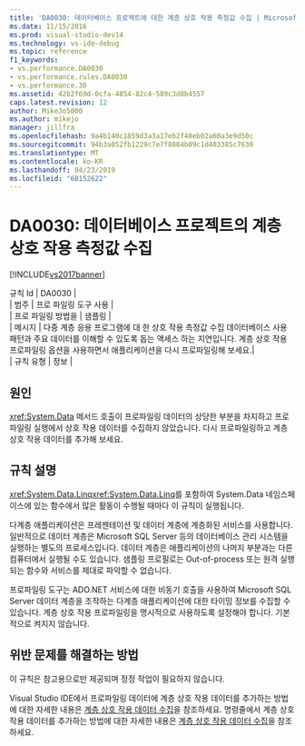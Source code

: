 ```yaml
---
title: 'DA0030: 데이터베이스 프로젝트에 대한 계층 상호 작용 측정값 수집 | Microsoft Docs'
ms.date: 11/15/2016
ms.prod: visual-studio-dev14
ms.technology: vs-ide-debug
ms.topic: reference
f1_keywords:
- vs.performance.DA0030
- vs.performance.rules.DA0030
- vs.performance.30
ms.assetid: 42b2f69d-0cfa-4854-82c4-589c3d8b4557
caps.latest.revision: 12
author: MikeJo5000
ms.author: mikejo
manager: jillfra
ms.openlocfilehash: 9a4b140c1859d3a3a17eb2f48eb02a60a3e9d50c
ms.sourcegitcommit: 94b3a052fb1229c7e7f8804b09c1d403385c7630
ms.translationtype: MT
ms.contentlocale: ko-KR
ms.lasthandoff: 04/23/2019
ms.locfileid: "68152622"
---
```

# <a name="da0030-gather-tier-interaction-measurements-for-database-projects"></a>DA0030: 데이터베이스 프로젝트의 계층 상호 작용 측정값 수집
[!INCLUDE[vs2017banner](../includes/vs2017banner.md)]

규칙 Id | DA0030 |  
| 범주 | 프로 파일링 도구 사용 |  
| 프로 파일링 방법을 | 샘플링 |  
| 메시지 | 다중 계층 응용 프로그램에 대 한 상호 작용 측정값 수집 데이터베이스 사용 패턴과 주요 데이터를 이해할 수 있도록 돕는 액세스 하는 지연입니다. 계층 상호 작용 프로파일링 옵션을 사용하면서 애플리케이션을 다시 프로파일링해 보세요.|  
| 규칙 유형 | 정보 |  
  
## <a name="cause"></a>원인  
 <xref:System.Data> 메서드 호출이 프로파일링 데이터의 상당한 부분을 차지하고 프로파일링 실행에서 상호 작용 데이터를 수집하지 않았습니다. 다시 프로파일링하고 계층 상호 작용 데이터를 추가해 보세요.  
  
## <a name="rule-description"></a>규칙 설명  
 <xref:System.Data.Linq><xref:System.Data.Linq>를 포함하여 System.Data 네임스페이스에 있는 함수에서 많은 활동이 수행될 때마다 이 규칙이 실행됩니다.  
  
 다계층 애플리케이션은 프레젠테이션 및 데이터 계층에 계층화된 서비스를 사용합니다. 일반적으로 데이터 계층은 Microsoft SQL Server 등의 데이터베이스 관리 시스템을 실행하는 별도의 프로세스입니다. 데이터 계층은 애플리케이션의 나머지 부분과는 다른 컴퓨터에서 실행될 수도 있습니다. 샘플링 프로필로는 Out-of-process 또는 원격 실행되는 함수와 서비스를 제대로 파악할 수 없습니다.  
  
 프로파일링 도구는 ADO.NET 서비스에 대한 비동기 호출을 사용하여 Microsoft SQL Server 데이터 계층을 조작하는 다계층 애플리케이션에 대한 타이밍 정보를 수집할 수 있습니다. 계층 상호 작용 프로파일링을 명시적으로 사용하도록 설정해야 합니다. 기본적으로 켜지지 않습니다.  
  
## <a name="how-to-fix-violations"></a>위반 문제를 해결하는 방법  
 이 규칙은 참고용으로만 제공되며 정정 작업이 필요하지 않습니다.  
  
 Visual Studio IDE에서 프로파일링 데이터에 계층 상호 작용 데이터를 추가하는 방법에 대한 자세한 내용은 [계층 상호 작용 데이터 수집](../profiling/collecting-tier-interaction-data.md)을 참조하세요. 명령줄에서 계층 상호 작용 데이터를 추가하는 방법에 대한 자세한 내용은 [계층 상호 작용 데이터 수집](../profiling/adding-tier-interaction-data-from-the-command-line.md)을 참조하세요.
